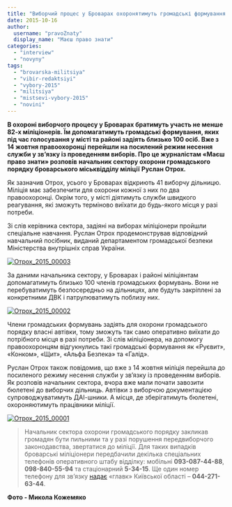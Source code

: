 ```yaml
---
title: "Виборчий процес у Броварах охоронятимуть громадські формування та понад 80 правоохоронців - міліція"
date: 2015-10-16
author: 
  username: "pravoZnaty"
  display_name: "Маєш право знати"
categories: 
  - "interview"
  - "novyny"
tags: 
  - "brovarska-militsiya"
  - "vibir-redaktsiyi"
  - "vybory-2015"
  - "militsiya"
  - "mistsevi-vybory-2015"
  - "novini"
---
```


**В охороні виборчого процесу у Броварах братимуть участь не менше 82-х міліціонерів. Їм допомагатимуть громадські формування, яких під час голосування у місті та районі задіять близько 100 осіб. Вже з 14 жовтня правоохоронці перейшли на посилений режим несення служби у зв’язку із проведенням виборів. Про це журналістам «Маєш право знати» розповів** **начальник сектору охорони громадського порядку броварського міськвідділу міліції** **Руслан Отрох**_**.**_

Як зазначив Отрох, усього у Броварах відкриють 41 виборчу дільницю. Міліція має забезпечити для охорони кожної з них по два правоохоронці. Окрім того, у місті діятимуть служби швидкого реагування, які зможуть терміново виїхати до будь-якого місця у разі потреби.

Зі слів керівника сектора, задіяні на виборах міліціонери пройшли спеціальне навчання. Руслан Отрох продемонстрував відповідний навчальний посібник, виданий департаментом громадської безпеки Міністерства внутрішніх справ України.

[![Отрох_2015_00003](https://mpz.brovary.org/wp-content/uploads/2015/10/Otroh_2015_00003.jpg)](https://mpz.brovary.org/wp-content/uploads/2015/10/Otroh_2015_00003.jpg)

За даними начальника сектору, у Броварах і районі міліціянтам допомагатимуть близько 100 членів громадських формувань. Вони не перебуватимуть безпосередньо на дільницях, але будуть закріплені за конкретними ДВК і патрулюватимуть поблизу них.

[![Отрох_2015_00002](https://mpz.brovary.org/wp-content/uploads/2015/10/Otroh_2015_00002.jpg)](https://mpz.brovary.org/wp-content/uploads/2015/10/Otroh_2015_00002.jpg)

Члени громадських формувань задіять для охорони громадського порядку власні автівки, тому зможуть так само оперативно виїхати до потрібного місця в разі потреби. Зі слів міліціонера, на допомогу правоохоронцям відгукнулись такі громадські формування як «Руєвит», «Конком», «Щит», «Альфа Безпека» та «Галід».

Руслан Отрох також повідомив, що вже з 14 жовтня міліція перейшла до посиленого режиму несення служби у зв’язку із проведенням виборів. Як розповів начальник сектора, вчора вже мали почати завозити бюлетені до виборчих дільниць. Автівки з виборчою документацією супроводжуватимуть ДАІ-шники. А місця, де зберігатимуть бюлетені, охороняютимуть працівники міліції.

[![Отрох_2015_00001](https://mpz.brovary.org/wp-content/uploads/2015/10/Otroh_2015_00001.jpg)](https://mpz.brovary.org/wp-content/uploads/2015/10/Otroh_2015_00001.jpg)

> Начальник сектора охорони громадського порядку закликав громадян бути пильними та у разі порушення передвиборчого законодавства, звертатися до міліції. Для таких випадків броварські міліціонери передбачили декілька спеціальних телефонів оперативного штабу відділку: мобільні **093-087-44-88**, **098-840-55-94** та стаціонарний **5-34-15**. Ще один номер телефону для зв’язку [надає](http://www.mvs.gov.ua/mvs/control/kyivska/uk/publish/article/176449;jsessionid=AAF42C1D44082C200E97A31FFE8CEA64) «главк» Київської області – **044-271-63-44**.

**Фото - Микола Кожемяко**
